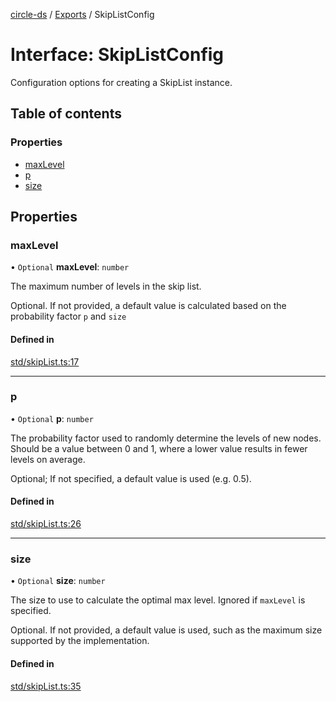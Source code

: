 [circle-ds](../README.md) / [Exports](../modules.md) / SkipListConfig

# Interface: SkipListConfig

Configuration options for creating a SkipList instance.

## Table of contents

### Properties

- [maxLevel](SkipListConfig.md#maxlevel)
- [p](SkipListConfig.md#p)
- [size](SkipListConfig.md#size)

## Properties

### maxLevel

• `Optional` **maxLevel**: `number`

The maximum number of levels in the skip list.

Optional. If not provided, a default value is calculated
based on the probability factor `p` and `size`

#### Defined in

[std/skipList.ts:17](https://github.com/havelessbemore/circle-ds/blob/d2834c1/src/std/skipList.ts#L17)

___

### p

• `Optional` **p**: `number`

The probability factor used to randomly determine the levels
of new nodes. Should be a value between 0 and 1, where a lower
value results in fewer levels on average.

Optional; If not specified, a default value is used (e.g. 0.5).

#### Defined in

[std/skipList.ts:26](https://github.com/havelessbemore/circle-ds/blob/d2834c1/src/std/skipList.ts#L26)

___

### size

• `Optional` **size**: `number`

The size to use to calculate the optimal max level. Ignored
if `maxLevel` is specified.

Optional. If not provided, a default value is used, such as
the maximum size supported by the implementation.

#### Defined in

[std/skipList.ts:35](https://github.com/havelessbemore/circle-ds/blob/d2834c1/src/std/skipList.ts#L35)

